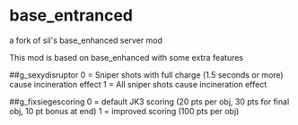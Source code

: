 # base_entranced
a fork of sil's base_enhanced server mod

This mod is based on base_enhanced with some extra features

##g_sexydisruptor
0 = Sniper shots with full charge (1.5 seconds or more) cause incineration effect
1 = All sniper shots cause incineration effect

##g_fixsiegescoring
0 = default JK3 scoring (20 pts per obj, 30 pts for final obj, 10 pt bonus at end)
1 = improved scoring (100 pts per obj)
